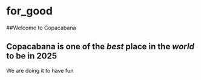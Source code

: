 # for_good
##Welcome to Copacabana

Copacabana is one of the *best* place in the *world* to be in 2025
------------------

We are doing it to have fun
